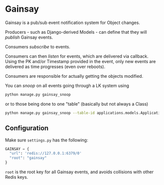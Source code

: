 # Gainsay

Gainsay is a pub/sub event notification system for Object changes.

Producers - such as Django-derived Models - can define that they will _publish_ Gainsay events. 

Consumers _subscribe_ to events. 

Consumers can then _listen_ for events, which are delivered via callback. 
Using the PK and/or Timestamp provided in the event, only new events are delivered
as time progresses (even over reboots).

Consumers are responsible for actually getting the objects modified. 

You can _snoop_ on all events going through a LK system using

```bash
python manage.py gainsay_snoop
```

or to those being done to one "table" (basically but not always a Class) 

```bash
python manage.py gainsay_snoop --table-id applications.models.Application
```


## Configuration

Make sure `settings.py` has the following:

```python
GAINSAY = {
  "url": 'redis://127.0.0.1:6379/0'
  "root": "gainsay"
}
```

`root` is the root key for all Gainsay events, and avoids collisions with other Redis keys.